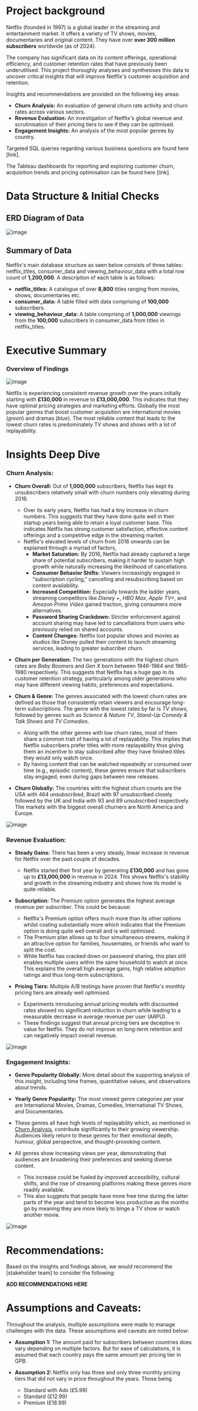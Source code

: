 # Project background
Netflix (founded in 1997) is a global leader in the streaming and entertainment market. It offers a variety of TV shows, movies, documentaries and original content. They have over **over 300 million subscribers** worldwide (as of 2024).

The company has significant data on its content offerings, operational efficiency, and customer retention rates that have previously been underutilised. This project thoroughly analyses and synthesises this data to uncover critical insights that will improve Netflix's customer acquisition and retention.

Insights and recommendations are provided on the following key areas:

- **Churn Analysis:** An evaluation of general churn rate activity and churn rates across various sectors.
- **Revenue Evaluation:** An investigation of Netflix's global revenue and scrutinisation of their pricing tiers to see if they can be optimised.
- **Engagement Insights:** An analysis of the most popular genres by country.

Targeted SQL queries regarding various business questions are found here [link].

The Tableau dashboards for reporting and exploring customer churn, acquisition trends and pricing optimisation can be found here [link].

# Data Structure & Initial Checks
## ERD Diagram of Data

![image](https://github.com/user-attachments/assets/fe87f594-3521-4587-8129-61f8b71948b7)

## Summary of Data
Netflix's main database structure as seen below consists of three tables:
netflix_titles, consumer_data and viewing_behaviour_data with a total row count of **1,200,000**. A description of each table is as follows:
- **netflix_titles:** A catalogue of over **8,800** titles ranging from movies, shows, documentaries etc.
- **consumer_data:** A table filled with data comprising of **100,000** subscribers.
- **viewing_behaviour_data:** A table comprisng of **1,000,000** viewings from the **100,000** subscribers in consumer_data from titles in netflix_titles.

# Executive Summary
### Overview of Findings

![image](https://github.com/user-attachments/assets/824b0129-336a-4efc-8d4a-82fa970cc4e2)

Netflix is experiencing consistent revenue growth over the years initially starting with **£130,000** in revenue to **£13,000,000**. This indicates that they have optimal pricing strategies and marketing efforts. Globally the most popular genres that boost customer acquisition are international movies (*green*) and dramas (*blue*). The most reliable content that leads to the lowest churn rates is predominately TV shows and shows with a lot of replayability. 

# Insights Deep Dive
### Churn Analysis:

- **Churn Overall:** Out of **1,000,000** subscribers, Netflix has kept its unsubscribers relatively small with churn numbers only elevating during 2016.
  - Over its early years, Netflix has had a tiny increase in churn numbers. This suggests that they have done quite well in their startup years being able to retain a loyal customer base. This indicates Netflix has strong customer satisfaction, effective content offerings and a competitive edge in the streaming market.
  - Netflix's elevated levels of churn from 2016 onwards can be explained through a myriad of factors,
    - **Market Saturation:** By 2016, Netflix had already captured a large share of potential subscribers, making it harder to sustain high growth while naturally increasing the likelihood of cancellations.
    - **Consumer Behavior Shifts:** Viewers increasingly engaged in "subscription cycling," cancelling and resubscribing based on content availability.
    - **Increased Competition:** Especially towards the ladder years, streaming competitors like *Disney +*, *HBO Max*, *Apple TV+*, and *Amazon Prime Video* gained traction, giving consumers more alternatives.
    - **Password Sharing Crackdown:** Stricter enforcement against account sharing may have led to cancellations from users who previously relied on shared accounts.
    - **Content Changes:** Netflix lost popular shows and movies as studios like Disney pulled their content to launch streaming services, leading to greater subscriber churn.

- **Churn per Generation:** The two generations with the highest churn rates are *Baby Boomers* and *Gen X* born between 1946-1964 and 1965-1980 respectively. This suggests that Netflix has a huge gap in its customer retention strategy, particularly among older generations who may have different viewing habits, preferences and expectations. 
  
- **Churn & Genre:** The genres associated with the lowest churn rates are defined as those that consistently retain viewers and encourage long-term subscriptions. The genre with the lowest rates by far is *TV shows*, followed by genres such as *Science & Nature TV*, *Stand-Up Comedy & Talk Shows* and *TV Comedies*.
  - Along with the other genres with low churn rates, most of them share a common trait of having a lot of replayability. This implies that Netflix subscribers prefer titles with more replayability thus giving them an incentive to stay subscribed after they have finished titles they would only watch once.
  - By having content that can be watched repeatedly or consumed over time (e.g., episodic content), these genres ensure that subscribers stay engaged, even during gaps between new releases.

- **Churn Globally:** The countries with the highest churn counts are the USA with 464 unsubscribed, Brazil with 97 unsubscribed closely followed by the UK and India with 93 and 89 unsubscribed respectively. The markets with the biggest overall churners are North America and Europe.

![image](https://github.com/user-attachments/assets/59f4df20-91b9-4b92-adc3-9ddbaead6772)


### Revenue Evaluation:

- **Steady Gains:** There has been a very steady, linear increase in revenue for Netflix over the past couple of decades.
  - Netflix started their first year by generating **£130,000** and has gone up to **£13,000,000** in revenue in 2024. This shows Netflix's stability and growth in the streaming industry and shows how its model is quite reliable.
  
- **Subscription:** The Premium option generates the highest average revenue per subscriber. This could be because:
  - Netflix's Premium option offers much more than its other options whilst costing substantially more which indicates that the Premium option is doing quite well overall and is well optimised.
  - The Premium plan allows up to four simultaneous streams, making it an attractive option for families, housemates, or friends who want to split the cost.
  - While Netflix has cracked down on password sharing, this plan still enables multiple users within the same household to watch at once. This explains the overall high average gains, high relative adoption ratings and thus long-term subscriptions.
  
- **Pricing Tiers:** Multiple A/B testings have proven that Netflix's monthly pricing tiers are already well optimised.
  - Experiments introducing annual pricing models with discounted rates showed no significant reduction in churn while leading to a measurable decrease in average revenue per user (ARPU).
  - These findings suggest that annual pricing tiers are deceptive in value for Netflix. They do not improve on long-term retention and can negatively impact overall revenue.

![image](https://github.com/user-attachments/assets/516b80aa-d0e0-4e5d-8ad1-01b2f3df9dd1)

### Engagement Insights:

- **Genre Popularity Globally:** More detail about the supporting analysis of this insight, including time frames, quantitative values, and observations about trends.
  
- **Yearly Genre Popularity:** The most viewed genre categories per year are International Movies, Dramas, Comedies, International TV Shows, and Documentaries.
 - These genres all have high levels of replayability which, as mentioned in [Churn Analysis](#churn-analysis), contribute significantly to their growing viewership. Audiences likely return to these genres for their emotional depth, humour, global perspective, and thought-provoking content.
 - All genres show increasing views per year, demonstrating that audiences are broadening their preferences and seeking diverse content.
   - This increase could be fueled by improved accessibility, cultural shifts, and the rise of streaming platforms making these genres more readily available.
   - This also suggests that people have more free time during the latter parts of the year and tend to become less productive as the months go by meaning they are more likely to binge a TV show or watch another movie.

![image](https://github.com/user-attachments/assets/ca851615-e1e3-4363-8f75-90afff28e2c1)

# Recommendations:

Based on the insights and findings above, we would recommend the [stakeholder team] to consider the following: 

**ADD RECOMMENDATIONS HERE**

# Assumptions and Caveats:

Throughout the analysis, multiple assumptions were made to manage challenges with the data. These assumptions and caveats are noted below:

- **Assumption 1:** The amount paid for subscribers between countries does vary depending on multiple factors. But for ease of calculations, it is assumed that each country pays the same amount per pricing tier in GPB.
  
- **Assumption 2:** Netflix only has three and only three monthly pricing tiers that did not vary in price throughout the years. Those being
  - Standard with Ads (£5.99)
  - Standard (£12.99)
  - Premium (£18.99)
